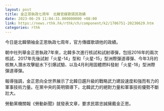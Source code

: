```yaml
---
layout: post
title: 金正恩執政七周年　北韓官媒歌頌其政績
date: 2023-06-29 11:04:31.000000000 +08:00
link: https://news.rthk.hk/rthk/ch/component/k2/1706751-20230629.htm
categories: rthk
---
```


今日是北韓領袖金正恩執政七周年，官方傳媒歌頌他的政績。

朝中社列舉金正恩執政7年來，北韓多次進行核試和試射導彈，包括2016年的兩次核試、2017年先後試射「火星-14」型和「火星-15」型洲際彈道導彈、今年3月的核無人潛水攻擊艇水下引爆試驗、以及4月利用固體燃料發射「火星-18」型洲際彈道導彈。

報導強調，金正恩向全世界展示了北韓日趨升級的戰略武力建設速度和強而有力的軍事技術力量。在黨中央的英明領導下，北韓武力的絕對力量和軍事技術優勢不斷壯大。

勞動黨機關報《勞動新聞》就發表文章，要求民眾忠誠擁戴金正恩。

